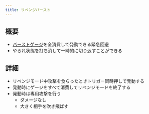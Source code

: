 ```yaml
---
title: リベンジバースト
---
```


## 概要
* [バーストゲージ](./0102_burst.md)を全消費して発動できる緊急回避
* やられ状態を打ち消して一時的に切り返すことができる

## 詳細
* リベンジモード中攻撃を食らったときトリガー同時押しで発動する
* 発動時にゲージをすべて消費してリベンジモードを終了する
* 発動時は専用攻撃を行う
    * ダメージなし
    * 大きく相手を吹き飛ばす
